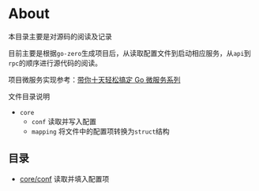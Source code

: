 # About
本目录主要是对源码的阅读及记录

目前主要是根据`go-zero`生成项目后，从读取配置文件到启动相应服务，从`api`到`rpc`的顺序进行源代码的阅读。

项目微服务实现参考：[带你十天轻松搞定 Go 微服务系列](https://juejin.cn/user/2348212566892574/posts)

文件目录说明
- `core`
  - `conf`            读取并写入配置
  - `mapping`     将文件中的配置项转换为`struct`结构

## 目录
- [core/conf](readme/core_conf.md) 读取并填入配置项